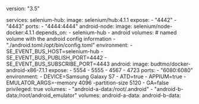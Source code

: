 version: "3.5"

services:
  selenium-hub:
    image: selenium/hub:4.1.1
    expose:
      - "4442"
      - "4443"
    ports:
      - "4444:4444"
  android-node:
    image: selenium/node-docker:4.1.1
    depends_on:
      - selenium-hub
      - android
    volumes:
      # named volume with the android config information
      - "./android.toml:/opt/bin/config.toml"
    environment:
      - SE_EVENT_BUS_HOST=selenium-hub
      - SE_EVENT_BUS_PUBLISH_PORT=4442
      - SE_EVENT_BUS_SUBSCRIBE_PORT=4443
  android:
    image: budtmo/docker-android-x86-7.1.1
    expose:
      - 5554
      - 5555
      - 4567
      - 4723
    ports:
    - "6080:6080"
    environment:
      - DEVICE=Samsung Galaxy S7
      - ATD=true
      - APPIUM=true
      - EMULATOR_ARGS=-memory 4096 -partition-size 5120
      - GA=false
    privileged: true
    volumes:
      - "android-a-data:/root/.android"
      - "android-b-data:/root/android_emulator"
volumes:
  android-a-data:
  android-b-data:

